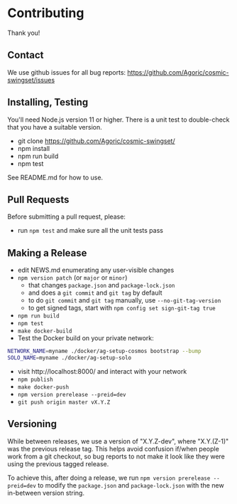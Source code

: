 # Contributing

Thank you!

## Contact

We use github issues for all bug reports: https://github.com/Agoric/cosmic-swingset/issues

## Installing, Testing

You'll need Node.js version 11 or higher. There is a unit test to
double-check that you have a suitable version.

* git clone https://github.com/Agoric/cosmic-swingset/
* npm install
* npm run build
* npm test

See README.md for how to use.

## Pull Requests

Before submitting a pull request, please:

* run `npm test` and make sure all the unit tests pass

## Making a Release

* edit NEWS.md enumerating any user-visible changes
* `npm version patch` (or `major` or `minor`)
  * that changes `package.json` and `package-lock.json`
  * and does a `git commit` and `git tag` by default
  * to do `git commit` and `git tag` manually, use `--no-git-tag-version`
  * to get signed tags, start with `npm config set sign-git-tag true`
* `npm run build`
* `npm test`
* `make docker-build`
* Test the Docker build on your private network:
```sh
NETWORK_NAME=myname ./docker/ag-setup-cosmos bootstrap --bump
SOLO_NAME=myname ./docker/ag-setup-solo
```
* visit http://localhost:8000/ and interact with your network
* `npm publish`
* `make docker-push`
* `npm version prerelease --preid=dev`
* `git push origin master vX.Y.Z`

## Versioning

While between releases, we use a version of "X.Y.Z-dev", where "X.Y.(Z-1)"
was the previous release tag. This helps avoid confusion if/when people work
from a git checkout, so bug reports to not make it look like they were using
the previous tagged release.

To achieve this, after doing a release, we run `npm version prerelease
--preid=dev` to modify the `package.json` and `package-lock.json` with
the new in-between version string.
